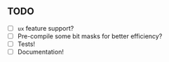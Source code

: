 ## TODO

- [ ] `ux` feature support?
- [ ] Pre-compile some bit masks for better efficiency?
- [ ] Tests!
- [ ] Documentation!
